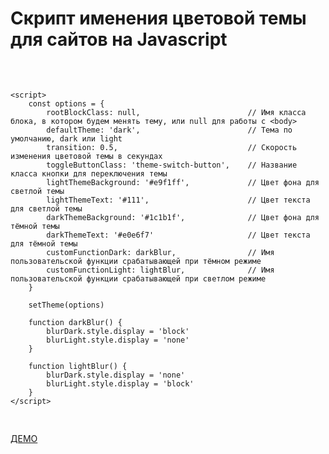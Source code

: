 <h1>Скрипт именения цветовой темы для сайтов на Javascript</h1>
<pre>
    <script src="<span class="script-link">switchTheme.js</span>"></script>

    <script>
        const options = {
            rootBlockClass: null,                        // Имя класса блока, в котором будем менять тему, или null для работы с <body>
            defaultTheme: 'dark',                        // Тема по умолчанию, dark или light
            transition: 0.5,                             // Скорость изменения цветовой темы в секундах
            toggleButtonClass: 'theme-switch-button',    // Название класса кнопки для переключения темы
            lightThemeBackground: '#e9f1ff',             // Цвет фона для светлой темы
            lightThemeText: '#111',                      // Цвет текста для светлой темы
            darkThemeBackground: '#1c1b1f',              // Цвет фона для тёмной темы
            darkThemeText: '#e0e6f7'                     // Цвет текста для тёмной темы
            customFunctionDark: darkBlur,                // Имя пользовательской функции срабатывающей при тёмном режиме
            customFunctionLight: lightBlur,              // Имя пользовательской функции срабатывающей при светлом режиме
        }

        setTheme(options)

        function darkBlur() {
            blurDark.style.display = 'block'
            blurLight.style.display = 'none'
        }

        function lightBlur() {
            blurDark.style.display = 'none'
            blurLight.style.display = 'block'
        }
    </script>
</pre>

<a href="https://vladislavgorbunov.github.io/switch-theme-js/">ДЕМО</a>
